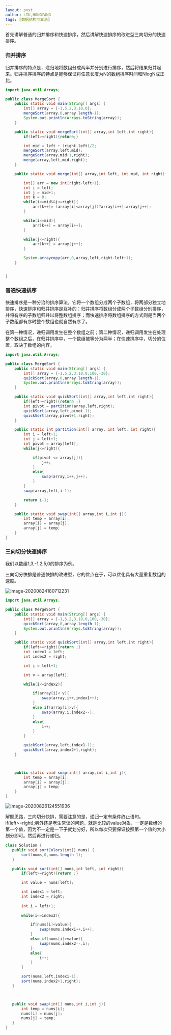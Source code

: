 ```yaml
---
layout: post
author: LIU,HONGYANG
tags: [数据结构与算法]
---
```






首先讲解普通的归并排序和快速排序，然后讲解快速排序的改进型三向切分的快速排序。



### 归并排序



归并排序的特点是，递归地将数组分成两半并分别进行排序，然后将结果归并起来。归并排序排序的特点是能够保证将任意长度为N的数组排序时间和NlogN成正比。



```java
import java.util.Arrays;

public class MergeSort {
    public static void main(String[] args) {
        int[] array = {-1,5,2,3,10,0};
        mergeSort(array,0,array.length-1);
        System.out.println(Arrays.toString(array));
    }

    public static void mergeSort(int[] array,int left,int right){
        if(left>=right){return;}

        int mid = left + (right-left)/2;
        mergeSort(array,left,mid);
        mergeSort(array,mid+1,right);
        merge(array,left,mid,right);
    }

    public static void merge(int[] array,int left, int mid, int right){

        int[] arr = new int[right-left+1];
        int i = left;
        int j = mid+1;
        int k = 0;
        while(i<=mid&&j<=right){
            arr[k++]= (array[i]<array[j])?array[i++]:array[j++];
        }

        while(i<=mid){
            arr[k++] = array[i++];
        }

        while(j<=right){
            arr[k++] = array[j++];
        }

        System.arraycopy(arr,0,array,left,right-left+1);
    }


}

```



### 普通快速排序



快速排序是一种分治的排序算法。它将一个数组分成两个子数组，将两部分独立地排序，快速排序和归并排序是互补的：归并排序将数组分成两个子数组分别排序，并将有序的子数组归并以将整数组排序；而快速排序将数组排序的方式则是当两个子数组都有序时整个数组也就自然有序了。



在第一种情况，递归调用发生在整个数组之前；第二种情况，递归调用发生在处理整个数组之后，在归并排序中，一个数组被等分为两半；在快速排序中，切分的位置，取决于数组的内容。



```java
import java.util.Arrays;

public class MergeSort {
    public static void main(String[] args) {
        int[] array = {-1,5,2,3,10,0,100,-30};
        quickSort(array,0,array.length-1);
        System.out.println(Arrays.toString(array));
    }

    public static void quickSort(int[] array,int left,int right){
        if(left>=right){return ;}
        int pivot = partition(array,left,right);
        quickSort(array,left,pivot-1);
        quickSort(array,pivot+1,right);
    }

    public static int partition(int[] array, int left, int right){
        int i = left+1;
        int j = left+1;
        int pivot = array[left];
        while(j<=right){

            if(pivot <= array[j]){
                j++;
            }
            else{
                swap(array,i++,j++);
            }
        }
        swap(array,left,i-1);

        return i-1;
    }

    public static void swap(int[] array,int i,int j){
        int temp = array[i];
        array[i] = array[j];
        array[j] = temp;
    }
}

```











### 三向切分快速排序

我们以数组1,3,-1,2,5,0的排序为例。





三向切分快排是普通快排的改进型，它的优点在于，可以优化具有大量重复数组的速度。

![image-20200824180712231](https://tva1.sinaimg.cn/large/007S8ZIlgy1gi36nzm55qj30w40oiwi1.jpg)



```java
import java.util.Arrays;

public class MergeSort {
    public static void main(String[] args) {
        int[] array = {-1,5,2,3,10,0,100,-30};
        quickSort(array,0,array.length-1);
        System.out.println(Arrays.toString(array));
    }

    public static void quickSort(int[] array,int left,int right){
        if(left>=right){return ;}
        int index1 = left;
        int index2 = right;

        int i = left+1;

        int v = array[left];

        while(i<=index2){

            if(array[i]< v){
                swap(array,i++,index1++);
            }
            else if(array[i]>v){
                swap(array,i,index2--);
            }
            else{
                i++;
            }
        }

        quickSort(array,left,index1-1);
        quickSort(array,index2+1,right);
    }



    public static void swap(int[] array,int i,int j){
        int temp = array[i];
        array[i] = array[j];
        array[j] = temp;
    }
}

```





![image-20200826124551936](https://tva1.sinaimg.cn/large/007S8ZIlgy1gi446wege1j30ju0ly0vd.jpg)





解题思路，三向切分快排，需要注意的是，递归一定有条件终止语句。if(left>=right);另外还是老生常谈的问题，就是比较的value对象，一定是数组的第一个值，因为不一定是一下子就划分好，所以每次只要保证按照第一个值的大小划分即可。然后再进行递归。





 ```java
class Solution {
    public void sortColors(int[] nums) {
        sort(nums,0,nums.length-1);
    }

    public void sort(int[] nums,int left, int right){
        if(left>=right){return ;}

        int value = nums[left];

        int index1 = left;
        int index2 = right;
        
        int i = left+1;
        
        while(i<=index2){

            if(nums[i]<value){
                swap(nums,index1++,i++);
            }
            else if(nums[i]>value){
                swap(nums,index2--,i);
            }
            else{
                i++;
            }
        }

        sort(nums,left,index1-1);
        sort(nums,index2+1,right);
    }



    public void swap(int[] nums,int i,int j){
        int temp = nums[i];
        nums[i] = nums[j];
        nums[j] = temp;
    }
}
 ```

